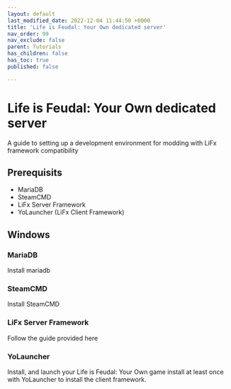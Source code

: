 ```yaml
---
layout: default
last_modified_date: 2022-12-04 11:44:50 +0000
title: 'Life is Feudal: Your Own dedicated server'
nav_order: 99
nav_exclude: false
parent: Tutorials
has_children: false
has_toc: true
published: false

---
```

# Life is Feudal: Your Own dedicated server

A guide to setting up a development environment for modding with LiFx framework compatibility

## Prerequisits

* MariaDB
* SteamCMD
* LiFx Server Framework
* YoLauncher (LiFx Client Framework)

## Windows

### MariaDB

Install mariadb

### SteamCMD

Install SteamCMD

### LiFx Server Framework

Follow the guide provided here

### YoLauncher

Install, and launch your Life is Feudal: Your Own game install at least once with YoLauncher to install the client framework.